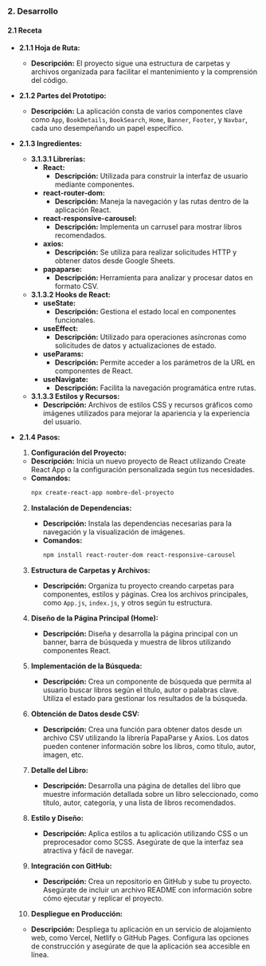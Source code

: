 ### 2. Desarrollo
#### 2.1 Receta
- **2.1.1 Hoja de Ruta:**
  - **Descripción:** El proyecto sigue una estructura de carpetas y archivos organizada para facilitar el mantenimiento y la comprensión del código.

- **2.1.2 Partes del Prototipo:**
  - **Descripción:** La aplicación consta de varios componentes clave como `App`, `BookDetails`, `BookSearch`, `Home`, `Banner`, `Footer`, y `Navbar`, cada uno desempeñando un papel específico.

- **2.1.3 Ingredientes:**
  - **3.1.3.1 Librerías:**
    - **React:**
      - **Descripción:** Utilizada para construir la interfaz de usuario mediante componentes.
    - **react-router-dom:**
      - **Descripción:** Maneja la navegación y las rutas dentro de la aplicación React.
    - **react-responsive-carousel:**
      - **Descripción:** Implementa un carrusel para mostrar libros recomendados.
    - **axios:**
      - **Descripción:** Se utiliza para realizar solicitudes HTTP y obtener datos desde Google Sheets.
    - **papaparse:**
      - **Descripción:** Herramienta para analizar y procesar datos en formato CSV.
  - **3.1.3.2 Hooks de React:**
    - **useState:**
      - **Descripción:** Gestiona el estado local en componentes funcionales.
    - **useEffect:**
      - **Descripción:** Utilizado para operaciones asíncronas como solicitudes de datos y actualizaciones de estado.
    - **useParams:**
      - **Descripción:** Permite acceder a los parámetros de la URL en componentes de React.
    - **useNavigate:**
      - **Descripción:** Facilita la navegación programática entre rutas.
  - **3.1.3.3 Estilos y Recursos:**
    - **Descripción:** Archivos de estilos CSS y recursos gráficos como imágenes utilizados para mejorar la apariencia y la experiencia del usuario.

- **2.1.4 Pasos:**
    1. **Configuración del Proyecto:**
     - **Descripción:** Inicia un nuevo proyecto de React utilizando Create React App o la configuración personalizada según tus necesidades.
     - **Comandos:**
       ```bash
       npx create-react-app nombre-del-proyecto
       ```
  
  2. **Instalación de Dependencias:**
     - **Descripción:** Instala las dependencias necesarias para la navegación y la visualización de imágenes.
     - **Comandos:**
       ```bash
       npm install react-router-dom react-responsive-carousel
       ```
  
  3. **Estructura de Carpetas y Archivos:**
     - **Descripción:** Organiza tu proyecto creando carpetas para componentes, estilos y páginas. Crea los archivos principales, como `App.js`, `index.js`, y otros según tu estructura.
  
  4. **Diseño de la Página Principal (Home):**
     - **Descripción:** Diseña y desarrolla la página principal con un banner, barra de búsqueda y muestra de libros utilizando componentes React.
  
  5. **Implementación de la Búsqueda:**
     - **Descripción:** Crea un componente de búsqueda que permita al usuario buscar libros según el título, autor o palabras clave. Utiliza el estado para gestionar los resultados de la búsqueda.
  
  6. **Obtención de Datos desde CSV:**
     - **Descripción:** Crea una función para obtener datos desde un archivo CSV utilizando la librería PapaParse y Axios. Los datos pueden contener información sobre los libros, como título, autor, imagen, etc.
  
  7. **Detalle del Libro:**
     - **Descripción:** Desarrolla una página de detalles del libro que muestre información detallada sobre un libro seleccionado, como título, autor, categoría, y una lista de libros recomendados.
  
  8. **Estilo y Diseño:**
     - **Descripción:** Aplica estilos a tu aplicación utilizando CSS o un preprocesador como SCSS. Asegúrate de que la interfaz sea atractiva y fácil de navegar.
  
  9. **Integración con GitHub:**
     - **Descripción:** Crea un repositorio en GitHub y sube tu proyecto. Asegúrate de incluir un archivo README con información sobre cómo ejecutar y replicar el proyecto.
  
  10. **Despliegue en Producción:**
     - **Descripción:** Despliega tu aplicación en un servicio de alojamiento web, como Vercel, Netlify o GitHub Pages. Configura las opciones de construcción y asegúrate de que la aplicación sea accesible en línea.









